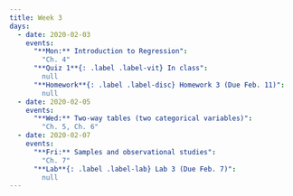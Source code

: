 ```yaml
---
title: Week 3
days:
  - date: 2020-02-03
    events:
      "**Mon:** Introduction to Regression":
        "Ch. 4"
      "**Quiz 1**{: .label .label-vit} In class":
        null
      "**Homework**{: .label .label-disc} Homework 3 (Due Feb. 11)":
        null
  - date: 2020-02-05
    events:
      "**Wed:** Two-way tables (two categorical variables)":
        "Ch. 5, Ch. 6"
  - date: 2020-02-07
    events:
      "**Fri:** Samples and observational studies":
        "Ch. 7"
      "**Lab**{: .label .label-lab} Lab 3 (Due Feb. 7)":
        null
---
```

